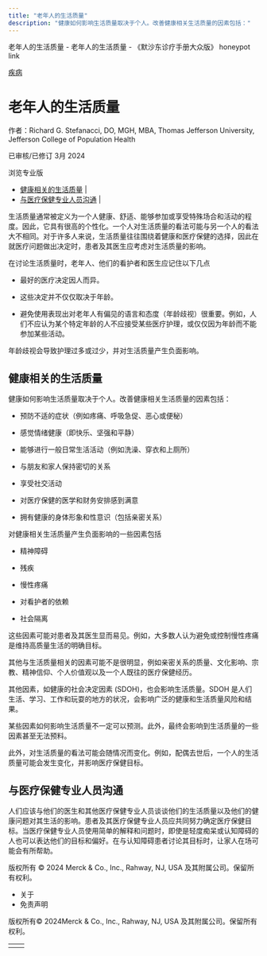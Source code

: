 ```yaml
---
title: "老年人的生活质量"
description: "健康如何影响生活质量取决于个人。改善健康相关生活质量的因素包括："
---
```


﻿老年人的生活质量 \- 老年人的生活质量 \- 《默沙东诊疗手册大众版》 honeypot link



[疾病](https://www.merckmanuals.com/home/resourcespages/healthyliving_rel2.3)

# 老年人的生活质量

作者：Richard G. Stefanacci, DO, MGH, MBA, Thomas Jefferson University, Jefferson College of
Population Health

已审核/已修订 3月 2024

浏览专业版

- [健康相关的生活质量](#健康相关的生活质量_v42968912_zh) \|
- [与医疗保健专业人员沟通](#与医疗保健专业人员沟通_v42968932_zh) \|

生活质量通常被定义为一个人健康、舒适、能够参加或享受特殊场合和活动的程度。因此，它具有很高的个性化。一个人对生活质量的看法可能与另一个人的看法大不相同。对于许多人来说，生活质量往往围绕着健康和医疗保健的选择，因此在就医疗问题做出决定时，患者及其医生应考虑对生活质量的影响。

在讨论生活质量时，老年人、他们的看护者和医生应记住以下几点

- 最好的医疗决定因人而异。

- 这些决定并不仅仅取决于年龄。

- 避免使用表现出对老年人有偏见的语言和态度（年龄歧视）很重要。例如，人们不应认为某个特定年龄的人不应接受某些医疗护理，或仅仅因为年龄而不能参加某些活动。


年龄歧视会导致护理过多或过少，并对生活质量产生负面影响。

## 健康相关的生活质量

健康如何影响生活质量取决于个人。改善健康相关生活质量的因素包括：

- 预防不适的症状（例如疼痛、呼吸急促、恶心或便秘）

- 感觉情绪健康（即快乐、坚强和平静）

- 能够进行一般日常生活活动（例如洗澡、穿衣和上厕所）

- 与朋友和家人保持密切的关系

- 享受社交活动

- 对医疗保健的医学和财务安排感到满意

- 拥有健康的身体形象和性意识（包括亲密关系）


对健康相关生活质量产生负面影响的一些因素包括

- 精神障碍

- 残疾

- 慢性疼痛

- 对看护者的依赖

- 社会隔离


这些因素可能对患者及其医生显而易见。例如，大多数人认为避免或控制慢性疼痛是维持高质量生活的明确目标。

其他与生活质量相关的因素可能不是很明显，例如亲密关系的质量、文化影响、宗教、精神信仰、个人价值观以及一个人既往的医疗保健经历。

其他因素，如健康的社会决定因素 (SDOH)，也会影响生活质量。SDOH 是人们生活、学习、工作和玩耍的地方的状况，会影响广泛的健康和生活质量风险和结果。

某些因素如何影响生活质量不一定可以预测。此外，最终会影响到生活质量的一些因素甚至无法预料。

此外，对生活质量的看法可能会随情况而变化。例如，配偶去世后，一个人的生活质量可能会发生变化，并影响医疗保健目标。

## 与医疗保健专业人员沟通

人们应该与他们的医生和其他医疗保健专业人员谈谈他们的生活质量以及他们的健康问题对其生活的影响。患者及其医疗保健专业人员应共同努力确定医疗保健目标。当医疗保健专业人员使用简单的解释和问题时，即使是轻度痴呆或认知障碍的人也可以表达他们的目标和偏好。在与认知障碍患者讨论其目标时，让家人在场可能会有所帮助。



版权所有 © 2024
Merck & Co., Inc., Rahway, NJ, USA 及其附属公司。保留所有权利。

- 关于
- 免责声明

版权所有© 2024Merck & Co., Inc., Rahway, NJ, USA 及其附属公司。保留所有权利。

|     |     |
| --- | --- |
|  |  |